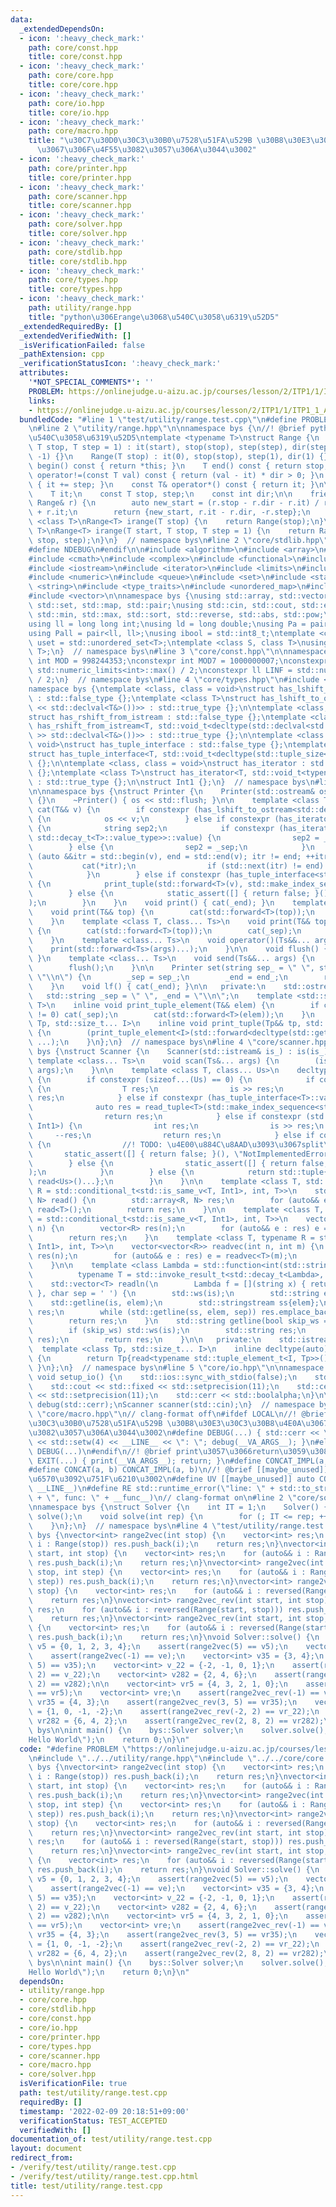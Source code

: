 ```yaml
---
data:
  _extendedDependsOn:
  - icon: ':heavy_check_mark:'
    path: core/const.hpp
    title: core/const.hpp
  - icon: ':heavy_check_mark:'
    path: core/core.hpp
    title: core/core.hpp
  - icon: ':heavy_check_mark:'
    path: core/io.hpp
    title: core/io.hpp
  - icon: ':heavy_check_mark:'
    path: core/macro.hpp
    title: "\u30C7\u30D0\u30C3\u30B0\u7528\u51FA\u529B \u30B8\u30E3\u30C3\u30B8\u4E0A\
      \u3067\u306F\u4F55\u3082\u3057\u306A\u3044\u3002"
  - icon: ':heavy_check_mark:'
    path: core/printer.hpp
    title: core/printer.hpp
  - icon: ':heavy_check_mark:'
    path: core/scanner.hpp
    title: core/scanner.hpp
  - icon: ':heavy_check_mark:'
    path: core/solver.hpp
    title: core/solver.hpp
  - icon: ':heavy_check_mark:'
    path: core/stdlib.hpp
    title: core/stdlib.hpp
  - icon: ':heavy_check_mark:'
    path: core/types.hpp
    title: core/types.hpp
  - icon: ':heavy_check_mark:'
    path: utility/range.hpp
    title: "python\u306Erange\u3068\u540C\u3058\u6319\u52D5"
  _extendedRequiredBy: []
  _extendedVerifiedWith: []
  _isVerificationFailed: false
  _pathExtension: cpp
  _verificationStatusIcon: ':heavy_check_mark:'
  attributes:
    '*NOT_SPECIAL_COMMENTS*': ''
    PROBLEM: https://onlinejudge.u-aizu.ac.jp/courses/lesson/2/ITP1/1/ITP1_1_A
    links:
    - https://onlinejudge.u-aizu.ac.jp/courses/lesson/2/ITP1/1/ITP1_1_A
  bundledCode: "#line 1 \"test/utility/range.test.cpp\"\n#define PROBLEM \"https://onlinejudge.u-aizu.ac.jp/courses/lesson/2/ITP1/1/ITP1_1_A\"\
    \n#line 2 \"utility/range.hpp\"\n\nnamespace bys {\n//! @brief python\u306Erange\u3068\
    \u540C\u3058\u6319\u52D5\ntemplate <typename T>\nstruct Range {\n    Range(T start,\
    \ T stop, T step = 1) : it(start), stop(stop), step(step), dir(step >= 0 ? 1 :\
    \ -1) {}\n    Range(T stop) : it(0), stop(stop), step(1), dir(1) {}\n    Range<T>\
    \ begin() const { return *this; }\n    T end() const { return stop; }\n    bool\
    \ operator!=(const T val) const { return (val - it) * dir > 0; }\n    void operator++()\
    \ { it += step; }\n    const T& operator*() const { return it; }\n\n   private:\n\
    \    T it;\n    const T stop, step;\n    const int dir;\n\n    friend Range reversed(const\
    \ Range& r) {\n        auto new_start = (r.stop - r.dir - r.it) / r.step * r.step\
    \ + r.it;\n        return {new_start, r.it - r.dir, -r.step};\n    }\n};\ntemplate\
    \ <class T>\nRange<T> irange(T stop) {\n    return Range(stop);\n}\ntemplate <class\
    \ T>\nRange<T> irange(T start, T stop, T step = 1) {\n    return Range(start,\
    \ stop, step);\n}\n}  // namespace bys\n#line 2 \"core/stdlib.hpp\"\n#ifndef LOCAL\n\
    #define NDEBUG\n#endif\n\n#include <algorithm>\n#include <array>\n#include <cassert>\n\
    #include <cmath>\n#include <complex>\n#include <functional>\n#include <iomanip>\n\
    #include <iostream>\n#include <iterator>\n#include <limits>\n#include <map>\n\
    #include <numeric>\n#include <queue>\n#include <set>\n#include <stack>\n#include\
    \ <string>\n#include <type_traits>\n#include <unordered_map>\n#include <unordered_set>\n\
    #include <vector>\n\nnamespace bys {\nusing std::array, std::vector, std::string,\
    \ std::set, std::map, std::pair;\nusing std::cin, std::cout, std::endl;\nusing\
    \ std::min, std::max, std::sort, std::reverse, std::abs, std::pow;\n\n// alias\n\
    using ll = long long int;\nusing ld = long double;\nusing Pa = pair<int, int>;\n\
    using Pall = pair<ll, ll>;\nusing ibool = std::int8_t;\ntemplate <class T>\nusing\
    \ uset = std::unordered_set<T>;\ntemplate <class S, class T>\nusing umap = std::unordered_map<S,\
    \ T>;\n}  // namespace bys\n#line 3 \"core/const.hpp\"\n\nnamespace bys {\nconstexpr\
    \ int MOD = 998244353;\nconstexpr int MOD7 = 1000000007;\nconstexpr int INF =\
    \ std::numeric_limits<int>::max() / 2;\nconstexpr ll LINF = std::numeric_limits<ll>::max()\
    \ / 2;\n}  // namespace bys\n#line 4 \"core/types.hpp\"\n#include <utility>\n\n\
    namespace bys {\ntemplate <class, class = void>\nstruct has_lshift_to_ostream\
    \ : std::false_type {};\ntemplate <class T>\nstruct has_lshift_to_ostream<T, std::void_t<decltype(std::declval<std::ostream&>()\
    \ << std::declval<T&>())>> : std::true_type {};\n\ntemplate <class, class = void>\n\
    struct has_rshift_from_istream : std::false_type {};\ntemplate <class T>\nstruct\
    \ has_rshift_from_istream<T, std::void_t<decltype(std::declval<std::istream&>()\
    \ >> std::declval<T&>())>> : std::true_type {};\n\ntemplate <class T, class =\
    \ void>\nstruct has_tuple_interface : std::false_type {};\ntemplate <class T>\n\
    struct has_tuple_interface<T, std::void_t<decltype(std::tuple_size<T>())>> : std::true_type\
    \ {};\n\ntemplate <class, class = void>\nstruct has_iterator : std::false_type\
    \ {};\ntemplate <class T>\nstruct has_iterator<T, std::void_t<typename T::iterator>>\
    \ : std::true_type {};\n\nstruct Int1 {};\n}  // namespace bys\n#line 4 \"core/printer.hpp\"\
    \n\nnamespace bys {\nstruct Printer {\n    Printer(std::ostream& os_) : os(os_)\
    \ {}\n    ~Printer() { os << std::flush; }\n\n    template <class T>\n    void\
    \ cat(T&& v) {\n        if constexpr (has_lshift_to_ostream<std::decay_t<T>>::value)\
    \ {\n            os << v;\n        } else if constexpr (has_iterator<std::decay_t<T>>::value)\
    \ {\n            string sep2;\n            if constexpr (has_iterator<std::decay_t<typename\
    \ std::decay_t<T>::value_type>>::value) {\n                sep2 = _end;\n    \
    \        } else {\n                sep2 = _sep;\n            }\n            for\
    \ (auto &&itr = std::begin(v), end = std::end(v); itr != end; ++itr) {\n     \
    \           cat(*itr);\n                if (std::next(itr) != end) cat(sep2);\n\
    \            }\n        } else if constexpr (has_tuple_interface<std::decay_t<T>>::value)\
    \ {\n            print_tuple(std::forward<T>(v), std::make_index_sequence<std::tuple_size_v<std::decay_t<T>>>());\n\
    \        } else {\n            static_assert([] { return false; }(), \"type error\"\
    );\n        }\n    }\n    void print() { cat(_end); }\n    template <class T>\n\
    \    void print(T&& top) {\n        cat(std::forward<T>(top));\n        cat(_end);\n\
    \    }\n    template <class T, class... Ts>\n    void print(T&& top, Ts&&... args)\
    \ {\n        cat(std::forward<T>(top));\n        cat(_sep);\n        print(std::forward<Ts>(args)...);\n\
    \    }\n    template <class... Ts>\n    void operator()(Ts&&... args) {\n    \
    \    print(std::forward<Ts>(args)...);\n    }\n\n    void flush() { os << std::flush;\
    \ }\n    template <class... Ts>\n    void send(Ts&&... args) {\n        print(std::forward<Ts>(args)...);\n\
    \        flush();\n    }\n\n    Printer set(string sep_ = \" \", string end_ =\
    \ \"\\n\") {\n        _sep = sep_;\n        _end = end_;\n        return *this;\n\
    \    }\n    void lf() { cat(_end); }\n\n   private:\n    std::ostream& os;\n \
    \   std::string _sep = \" \", _end = \"\\n\";\n    template <std::size_t I, class\
    \ T>\n    inline void print_tuple_element(T&& elem) {\n        if constexpr (I\
    \ != 0) cat(_sep);\n        cat(std::forward<T>(elem));\n    }\n    template <class\
    \ Tp, std::size_t... I>\n    inline void print_tuple(Tp&& tp, std::index_sequence<I...>)\
    \ {\n        (print_tuple_element<I>(std::forward<decltype(std::get<I>(tp))>(std::get<I>(tp))),\
    \ ...);\n    }\n};\n}  // namespace bys\n#line 4 \"core/scanner.hpp\"\n\nnamespace\
    \ bys {\nstruct Scanner {\n    Scanner(std::istream& is_) : is(is_){};\n\n   \
    \ template <class... Ts>\n    void scan(Ts&... args) {\n        (is >> ... >>\
    \ args);\n    }\n\n    template <class T, class... Us>\n    decltype(auto) read()\
    \ {\n        if constexpr (sizeof...(Us) == 0) {\n            if constexpr (has_rshift_from_istream<T>::value)\
    \ {\n                T res;\n                is >> res;\n                return\
    \ res;\n            } else if constexpr (has_tuple_interface<T>::value) {\n  \
    \              auto res = read_tuple<T>(std::make_index_sequence<std::tuple_size_v<T>>());\n\
    \                return res;\n            } else if constexpr (std::is_same_v<T,\
    \ Int1>) {\n                int res;\n                is >> res;\n           \
    \     --res;\n                return res;\n            } else if constexpr (has_iterator<T>::value)\
    \ {\n                //! TODO: \u4E00\u884C\u8AAD\u3093\u3067split\n         \
    \       static_assert([] { return false; }(), \"NotImplementedError\");\n    \
    \        } else {\n                static_assert([] { return false; }(), \"TypeError\"\
    );\n            }\n        } else {\n            return std::tuple{read<T>(),\
    \ read<Us>()...};\n        }\n    }\n\n    template <class T, std::size_t N, typename\
    \ R = std::conditional_t<std::is_same_v<T, Int1>, int, T>>\n    std::array<R,\
    \ N> read() {\n        std::array<R, N> res;\n        for (auto&& e : res) e =\
    \ read<T>();\n        return res;\n    }\n\n    template <class T, typename R\
    \ = std::conditional_t<std::is_same_v<T, Int1>, int, T>>\n    vector<R> readvec(int\
    \ n) {\n        vector<R> res(n);\n        for (auto&& e : res) e = read<T>();\n\
    \        return res;\n    }\n    template <class T, typename R = std::conditional_t<std::is_same_v<T,\
    \ Int1>, int, T>>\n    vector<vector<R>> readvec(int n, int m) {\n        vector<vector<R>>\
    \ res(n);\n        for (auto&& e : res) e = readvec<T>(m);\n        return res;\n\
    \    }\n\n    template <class Lambda = std::function<int(std::string)>,\n    \
    \          typename T = std::invoke_result_t<std::decay_t<Lambda>, std::string>>\n\
    \    std::vector<T> readln(\n        Lambda f = [](string x) { return std::stoi(x);\
    \ }, char sep = ' ') {\n        std::ws(is);\n        std::string elem;\n    \
    \    std::getline(is, elem);\n        std::stringstream ss{elem};\n        std::vector<T>\
    \ res;\n        while (std::getline(ss, elem, sep)) res.emplace_back(f(elem));\n\
    \        return res;\n    }\n    std::string getline(bool skip_ws = true) {\n\
    \        if (skip_ws) std::ws(is);\n        std::string res;\n        std::getline(is,\
    \ res);\n        return res;\n    }\n\n   private:\n    std::istream& is;\n  \
    \  template <class Tp, std::size_t... I>\n    inline decltype(auto) read_tuple(std::index_sequence<I...>)\
    \ {\n        return Tp{read<typename std::tuple_element_t<I, Tp>>()...};\n   \
    \ }\n};\n}  // namespace bys\n#line 5 \"core/io.hpp\"\n\nnamespace bys {\n__attribute__((constructor))\
    \ void setup_io() {\n    std::ios::sync_with_stdio(false);\n    std::cin.tie(nullptr);\n\
    \    std::cout << std::fixed << std::setprecision(11);\n    std::cerr << std::fixed\
    \ << std::setprecision(11);\n    std::cerr << std::boolalpha;\n}\n\nPrinter print(std::cout),\
    \ debug(std::cerr);\nScanner scanner(std::cin);\n}  // namespace bys\n#line 2\
    \ \"core/macro.hpp\"\n// clang-format off\n#ifdef LOCAL\n//! @brief \u30C7\u30D0\
    \u30C3\u30B0\u7528\u51FA\u529B \u30B8\u30E3\u30C3\u30B8\u4E0A\u3067\u306F\u4F55\
    \u3082\u3057\u306A\u3044\u3002\n#define DEBUG(...) { std::cerr << \"[debug] line\"\
    \ << std::setw(4) << __LINE__ << \": \"; debug(__VA_ARGS__); }\n#else\n#define\
    \ DEBUG(...)\n#endif\n//! @brief print\u3057\u3066return\u3059\u308B\u3002\n#define\
    \ EXIT(...) { print(__VA_ARGS__); return; }\n#define CONCAT_IMPL(a, b) a##b\n\
    #define CONCAT(a, b) CONCAT_IMPL(a, b)\n//! @brief [[maybe_unused]]\u306A\u5909\
    \u6570\u3092\u751F\u6210\u3002\n#define UV [[maybe_unused]] auto CONCAT(unused_val_,\
    \ __LINE__)\n#define RE std::runtime_error(\"line: \" + std::to_string(__LINE__)\
    \ + \", func: \" + __func__)\n// clang-format on\n#line 2 \"core/solver.hpp\"\n\
    \nnamespace bys {\nstruct Solver {\n    int IT = 1;\n    Solver() {}\n    void\
    \ solve();\n    void solve(int rep) {\n        for (; IT <= rep; ++IT) solve();\n\
    \    }\n};\n}  // namespace bys\n#line 4 \"test/utility/range.test.cpp\"\n\nnamespace\
    \ bys {\nvector<int> range2vec(int stop) {\n    vector<int> res;\n    for (auto&&\
    \ i : Range(stop)) res.push_back(i);\n    return res;\n}\nvector<int> range2vec(int\
    \ start, int stop) {\n    vector<int> res;\n    for (auto&& i : Range(start, stop))\
    \ res.push_back(i);\n    return res;\n}\nvector<int> range2vec(int start, int\
    \ stop, int step) {\n    vector<int> res;\n    for (auto&& i : Range(start, stop,\
    \ step)) res.push_back(i);\n    return res;\n}\nvector<int> range2vec_rev(int\
    \ stop) {\n    vector<int> res;\n    for (auto&& i : reversed(Range(stop))) res.push_back(i);\n\
    \    return res;\n}\nvector<int> range2vec_rev(int start, int stop) {\n    vector<int>\
    \ res;\n    for (auto&& i : reversed(Range(start, stop))) res.push_back(i);\n\
    \    return res;\n}\nvector<int> range2vec_rev(int start, int stop, int step)\
    \ {\n    vector<int> res;\n    for (auto&& i : reversed(Range(start, stop, step)))\
    \ res.push_back(i);\n    return res;\n}\nvoid Solver::solve() {\n    vector<int>\
    \ v5 = {0, 1, 2, 3, 4};\n    assert(range2vec(5) == v5);\n    vector<int> ve;\n\
    \    assert(range2vec(-1) == ve);\n    vector<int> v35 = {3, 4};\n    assert(range2vec(3,\
    \ 5) == v35);\n    vector<int> v_22 = {-2, -1, 0, 1};\n    assert(range2vec(-2,\
    \ 2) == v_22);\n    vector<int> v282 = {2, 4, 6};\n    assert(range2vec(2, 8,\
    \ 2) == v282);\n\n    vector<int> vr5 = {4, 3, 2, 1, 0};\n    assert(range2vec_rev(5)\
    \ == vr5);\n    vector<int> vre;\n    assert(range2vec_rev(-1) == vre);\n    vector<int>\
    \ vr35 = {4, 3};\n    assert(range2vec_rev(3, 5) == vr35);\n    vector<int> vr_22\
    \ = {1, 0, -1, -2};\n    assert(range2vec_rev(-2, 2) == vr_22);\n    vector<int>\
    \ vr282 = {6, 4, 2};\n    assert(range2vec_rev(2, 8, 2) == vr282);\n}\n}  // namespace\
    \ bys\n\nint main() {\n    bys::Solver solver;\n    solver.solve();\n    bys::print(\"\
    Hello World\");\n    return 0;\n}\n"
  code: "#define PROBLEM \"https://onlinejudge.u-aizu.ac.jp/courses/lesson/2/ITP1/1/ITP1_1_A\"\
    \n#include \"../../utility/range.hpp\"\n#include \"../../core/core.hpp\"\n\nnamespace\
    \ bys {\nvector<int> range2vec(int stop) {\n    vector<int> res;\n    for (auto&&\
    \ i : Range(stop)) res.push_back(i);\n    return res;\n}\nvector<int> range2vec(int\
    \ start, int stop) {\n    vector<int> res;\n    for (auto&& i : Range(start, stop))\
    \ res.push_back(i);\n    return res;\n}\nvector<int> range2vec(int start, int\
    \ stop, int step) {\n    vector<int> res;\n    for (auto&& i : Range(start, stop,\
    \ step)) res.push_back(i);\n    return res;\n}\nvector<int> range2vec_rev(int\
    \ stop) {\n    vector<int> res;\n    for (auto&& i : reversed(Range(stop))) res.push_back(i);\n\
    \    return res;\n}\nvector<int> range2vec_rev(int start, int stop) {\n    vector<int>\
    \ res;\n    for (auto&& i : reversed(Range(start, stop))) res.push_back(i);\n\
    \    return res;\n}\nvector<int> range2vec_rev(int start, int stop, int step)\
    \ {\n    vector<int> res;\n    for (auto&& i : reversed(Range(start, stop, step)))\
    \ res.push_back(i);\n    return res;\n}\nvoid Solver::solve() {\n    vector<int>\
    \ v5 = {0, 1, 2, 3, 4};\n    assert(range2vec(5) == v5);\n    vector<int> ve;\n\
    \    assert(range2vec(-1) == ve);\n    vector<int> v35 = {3, 4};\n    assert(range2vec(3,\
    \ 5) == v35);\n    vector<int> v_22 = {-2, -1, 0, 1};\n    assert(range2vec(-2,\
    \ 2) == v_22);\n    vector<int> v282 = {2, 4, 6};\n    assert(range2vec(2, 8,\
    \ 2) == v282);\n\n    vector<int> vr5 = {4, 3, 2, 1, 0};\n    assert(range2vec_rev(5)\
    \ == vr5);\n    vector<int> vre;\n    assert(range2vec_rev(-1) == vre);\n    vector<int>\
    \ vr35 = {4, 3};\n    assert(range2vec_rev(3, 5) == vr35);\n    vector<int> vr_22\
    \ = {1, 0, -1, -2};\n    assert(range2vec_rev(-2, 2) == vr_22);\n    vector<int>\
    \ vr282 = {6, 4, 2};\n    assert(range2vec_rev(2, 8, 2) == vr282);\n}\n}  // namespace\
    \ bys\n\nint main() {\n    bys::Solver solver;\n    solver.solve();\n    bys::print(\"\
    Hello World\");\n    return 0;\n}\n"
  dependsOn:
  - utility/range.hpp
  - core/core.hpp
  - core/stdlib.hpp
  - core/const.hpp
  - core/io.hpp
  - core/printer.hpp
  - core/types.hpp
  - core/scanner.hpp
  - core/macro.hpp
  - core/solver.hpp
  isVerificationFile: true
  path: test/utility/range.test.cpp
  requiredBy: []
  timestamp: '2022-02-09 20:18:51+09:00'
  verificationStatus: TEST_ACCEPTED
  verifiedWith: []
documentation_of: test/utility/range.test.cpp
layout: document
redirect_from:
- /verify/test/utility/range.test.cpp
- /verify/test/utility/range.test.cpp.html
title: test/utility/range.test.cpp
---
```

